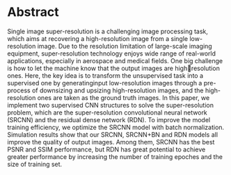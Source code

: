 # Abstract
Single image super-resolution is a challenging image processing task, which aims at recovering a high-resolution image from a single low-resolution image. Due to the resolution limitation of large-scale imaging equipment, super-resolution technology enjoys wide range of real-world applications, especially in aerospace and medical fields. One big challenge is how to let the machine know that the output images are highresolution ones. Here, the key idea is to transform the unsupervised task into a supervised one by generatinginput low-resolution images through a pre-process of downsizing and upsizing high-resolution images, and the high-resolution ones are taken as the ground truth images. In this paper, we implement two supervised CNN structures to solve the super-resolution problem, which are the super-resolution convolutional neural network (SRCNN) and the residual dense network (RDN). To improve the model training efficiency, we optimize the SRCNN model with batch normalization. Simulation results show that our SRCNN, SRCNN+BN and RDN models all improve the quality of output images. Among them, SRCNN has the best PSNR and SSIM performance, but RDN has great potential to achieve greater performance by increasing the number of training epoches and the size of training set. 
